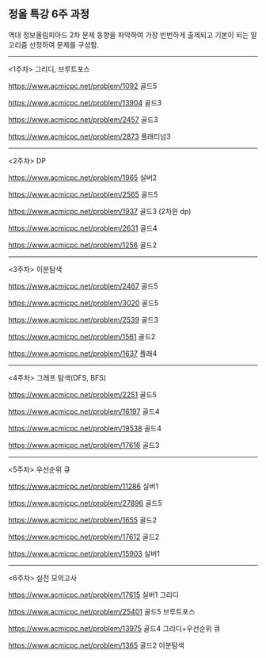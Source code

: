 ## 정올 특강 6주 과정


역대 정보올림피아드 2차 문제 동향을 파악하여 가장 빈번하게 출제되고 기본이 되는 알고리즘 선정하여 문제를 구성함. 

---
<1주차> 그리디, 브루트포스

https://www.acmicpc.net/problem/1092 골드5

https://www.acmicpc.net/problem/13904 골드3

https://www.acmicpc.net/problem/2457 골드3

https://www.acmicpc.net/problem/2873 플래티넘3



---
<2주차> DP

https://www.acmicpc.net/problem/1965 실버2

https://www.acmicpc.net/problem/2565 골드5

https://www.acmicpc.net/problem/1937 골드3 (2차원 dp)

https://www.acmicpc.net/problem/2631 골드4

https://www.acmicpc.net/problem/1256 골드2



---
<3주차> 이분탐색

https://www.acmicpc.net/problem/2467 골드5

https://www.acmicpc.net/problem/3020 골드5

https://www.acmicpc.net/problem/2539 골드3

https://www.acmicpc.net/problem/1561 골드2

https://www.acmicpc.net/problem/1637 플래4



---
<4주차> 그래프 탐색(DFS, BFS)

https://www.acmicpc.net/problem/2251 골드5

https://www.acmicpc.net/problem/16197 골드4

https://www.acmicpc.net/problem/19538 골드4

https://www.acmicpc.net/problem/17616 골드3



---
<5주차> 우선순위 큐

https://www.acmicpc.net/problem/11286 실버1

https://www.acmicpc.net/problem/27896 골드5

 https://www.acmicpc.net/problem/1655 골드2
 
https://www.acmicpc.net/problem/17612 골드2

https://www.acmicpc.net/problem/15903 실버1



---
<6주차> 실전 모의고사

https://www.acmicpc.net/problem/17615 실버1 그리디

https://www.acmicpc.net/problem/25401 골드5 브루트포스

https://www.acmicpc.net/problem/13975 골드4 그리디+우선순위 큐

https://www.acmicpc.net/problem/1365 골드2 이분탐색



